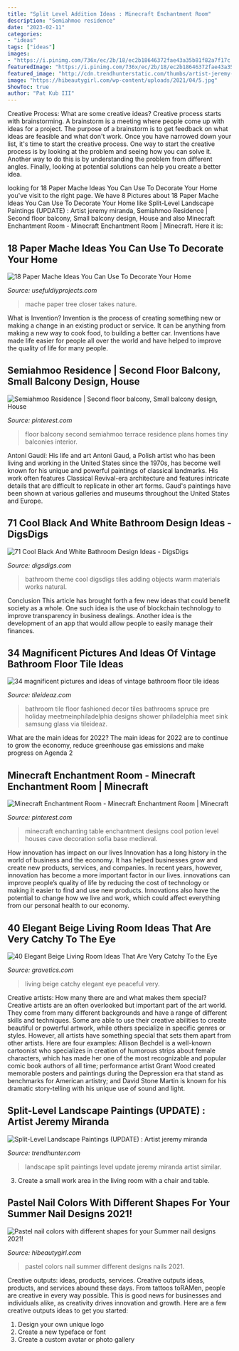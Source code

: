 ```yaml
---
title: "Split Level Addition Ideas : Minecraft Enchantment Room"
description: "Semiahmoo residence"
date: "2023-02-11"
categories:
- "ideas"
tags: ["ideas"]
images:
- "https://i.pinimg.com/736x/ec/2b/18/ec2b18646372fae43a35b81f82a7f17c.jpg"
featuredImage: "https://i.pinimg.com/736x/ec/2b/18/ec2b18646372fae43a35b81f82a7f17c.jpg"
featured_image: "http://cdn.trendhunterstatic.com/thumbs/artist-jeremy-miranda.jpeg"
image: "https://hibeautygirl.com/wp-content/uploads/2021/04/5.jpg"
ShowToc: true
author: "Pat Kub III"
---
```



Creative Process: What are some creative ideas?
Creative process starts with brainstorming. A brainstorm is a meeting where people come up with ideas for a project. The purpose of a brainstorm is to get feedback on what ideas are feasible and what don't work. Once you have narrowed down your list, it's time to start the creative process.
One way to start the creative process is by looking at the problem and seeing how you can solve it. Another way to do this is by understanding the problem from different angles. Finally, looking at potential solutions can help you create a better idea.

	

		
looking for 18 Paper Mache Ideas You Can Use To Decorate Your Home you've visit to the right page. We have 8 Pictures about 18 Paper Mache Ideas You Can Use To Decorate Your Home like Split-Level Landscape Paintings (UPDATE) : Artist jeremy miranda, Semiahmoo Residence | Second floor balcony, Small balcony design, House and also Minecraft Enchantment Room - Minecraft Enchantment Room | Minecraft. Here it is:
		
    
## 18 Paper Mache Ideas You Can Use To Decorate Your Home

<img loading=lazy src="https://i1.wp.com/usefuldiyprojects.com/wp-content/uploads/2016/10/336bf4eeec5d5fdf0439115718e28f5c.jpg" onerror="this.onerror=null;this.src='https://tse2.mm.bing.net/th?id=OIP.hqOVh7Uq7kHbvVmzCNIgxgAAAA&amp;pid=15.1';" alt="18 Paper Mache Ideas You Can Use To Decorate Your Home">

_Source: usefuldiyprojects.com_

>mache paper tree closer takes nature. 

	

What is Invention?
Invention is the process of creating something new or making a change in an existing product or service. It can be anything from making a new way to cook food, to building a better car. Inventions have made life easier for people all over the world and have helped to improve the quality of life for many people.

    
## Semiahmoo Residence | Second Floor Balcony, Small Balcony Design, House

<img loading=lazy src="https://i.pinimg.com/736x/c8/39/3f/c8393fa49a35b55e74362b354ae26f10--balconies.jpg" onerror="this.onerror=null;this.src='https://tse2.mm.bing.net/th?id=OIP.9RC42DtAjgeSgU7gjWmncQHaJ3&amp;pid=15.1';" alt="Semiahmoo Residence | Second floor balcony, Small balcony design, House">

_Source: pinterest.com_

>floor balcony second semiahmoo terrace residence plans homes tiny balconies interior. 

	

Antoni Gaudí: His life and art
Antoni Gaud, a Polish artist who has been living and working in the United States since the 1970s, has become well known for his unique and powerful paintings of classical landmarks. His work often features Classical Revival-era architecture and features intricate details that are difficult to replicate in other art forms. Gaud's paintings have been shown at various galleries and museums throughout the United States and Europe.

    
## 71 Cool Black And White Bathroom Design Ideas - DigsDigs

<img loading=lazy src="https://www.digsdigs.com/photos/black-and-white-bathroom-design-ideas-2.jpg" onerror="this.onerror=null;this.src='https://tse3.mm.bing.net/th?id=OIP.Hbfe8DQkSrM3EH0SXGYclQHaJ3&amp;pid=15.1';" alt="71 Cool Black And White Bathroom Design Ideas - DigsDigs">

_Source: digsdigs.com_

>bathroom theme cool digsdigs tiles adding objects warm materials works natural. 

	

Conclusion
This article has brought forth a few new ideas that could benefit society as a whole. One such idea is the use of blockchain technology to improve transparency in business dealings. Another idea is the development of an app that would allow people to easily manage their finances.

    
## 34 Magnificent Pictures And Ideas Of Vintage Bathroom Floor Tile Ideas

<img loading=lazy src="http://www.tileideaz.com/wp-content/uploads/2015/09/blue-bathroom.jpg" onerror="this.onerror=null;this.src='https://tse3.mm.bing.net/th?id=OIP.oQphquOI16b4iixNofAQ1wHaLH&amp;pid=15.1';" alt="34 magnificent pictures and ideas of vintage bathroom floor tile ideas">

_Source: tileideaz.com_

>bathroom tile floor fashioned decor tiles bathrooms spruce pre holiday meetmeinphiladelphia designs shower philadelphia meet sink samsung glass via tileideaz. 

	

What are the main ideas for 2022?
The main ideas for 2022 are to continue to grow the economy, reduce greenhouse gas emissions and make progress on Agenda 2
    
## Minecraft Enchantment Room - Minecraft Enchantment Room | Minecraft

<img loading=lazy src="https://i.pinimg.com/736x/ec/2b/18/ec2b18646372fae43a35b81f82a7f17c.jpg" onerror="this.onerror=null;this.src='https://tse3.mm.bing.net/th?id=OIP.Rz2EK4WygYTqvsFZ0q1pngHaHa&amp;pid=15.1';" alt="Minecraft Enchantment Room - Minecraft Enchantment Room | Minecraft">

_Source: pinterest.com_

>minecraft enchanting table enchantment designs cool potion level houses cave decoration sofia base medieval. 

	

How innovation has impact on our lives
Innovation has a long history in the world of business and the economy. It has helped businesses grow and create new products, services, and companies. In recent years, however, innovation has become a more important factor in our lives. innovations can improve people’s quality of life by reducing the cost of technology or making it easier to find and use new products. Innovations also have the potential to change how we live and work, which could affect everything from our personal health to our economy.

    
## 40 Elegant Beige Living Room Ideas That Are Very Catchy To The Eye

<img loading=lazy src="https://www.gravetics.com/wp-content/uploads/2017/09/Beige-and-white-living-room-ideas.jpg" onerror="this.onerror=null;this.src='https://tse2.mm.bing.net/th?id=OIP.FO_uP2kW3Z_dfO0FPREXkgHaJr&amp;pid=15.1';" alt="40 Elegant Beige Living Room Ideas That Are Very Catchy To the Eye">

_Source: gravetics.com_

>living beige catchy elegant eye peaceful very. 

	

Creative artists: How many there are and what makes them special?
Creative artists are an often overlooked but important part of the art world. They come from many different backgrounds and have a range of different skills and techniques. Some are able to use their creative abilities to create beautiful or powerful artwork, while others specialize in specific genres or styles. However, all artists have something special that sets them apart from other artists. Here are four examples: 
Allison Bechdel is a well-known cartoonist who specializes in creation of humorous strips about female characters, which has made her one of the most recognizable and popular comic book authors of all time; performance artist Grant Wood created memorable posters and paintings during the Depression era that stand as benchmarks for American artistry; and David Stone Martin is known for his dramatic story-telling with his unique use of sound and light.

    
## Split-Level Landscape Paintings (UPDATE) : Artist Jeremy Miranda

<img loading=lazy src="http://cdn.trendhunterstatic.com/thumbs/artist-jeremy-miranda.jpeg" onerror="this.onerror=null;this.src='https://tse1.mm.bing.net/th?id=OIP.eoafV1tZUVgPQCNq7l3HqQHaJ8&amp;pid=15.1';" alt="Split-Level Landscape Paintings (UPDATE) : Artist jeremy miranda">

_Source: trendhunter.com_

>landscape split paintings level update jeremy miranda artist similar. 

	

3. Create a small work area in the living room with a chair and table. 

    
## Pastel Nail Colors With Different Shapes For Your Summer Nail Designs 2021!

<img loading=lazy src="https://hibeautygirl.com/wp-content/uploads/2021/04/5.jpg" onerror="this.onerror=null;this.src='https://tse2.mm.bing.net/th?id=OIP.-UbcssahKek69PWvK2IosQHaLH&amp;pid=15.1';" alt="Pastel nail colors with different shapes for your Summer nail designs 2021!">

_Source: hibeautygirl.com_

>pastel colors nail summer different designs nails 2021. 

	

Creative outputs: ideas, products, services.
Creative outputs ideas, products, and services abound these days. From tattoos toRAMen, people are creative in every way possible. This is good news for businesses and individuals alike, as creativity drives innovation and growth. Here are a few creative outputs ideas to get you started:
1. Design your own unique logo
2. Create a new typeface or font
3. Create a custom avatar or photo gallery

